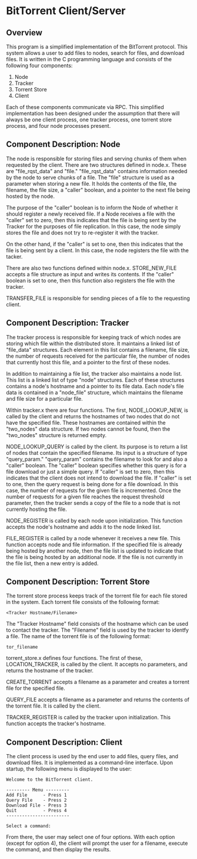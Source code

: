 # BitTorrent Client/Server

## Overview
This program is a simplified implementation of the BitTorrent protocol.  This system allows a 
user to add files to nodes, search for files, and download files.  It is written in the C 
programming language and consists of the following four components:

   1. Node
   2. Tracker
   3. Torrent Store
   4. Client

Each of these components communicate via RPC.  This simplified implementation has been designed
under the assumption that there will always be one client process, one tracker process, one 
torrent store process, and four node processes present.


## Component Description: Node
The node is responsible for storing files and serving chunks of them when requested by the 
client.  There are two structures defined in node.x.  These are "file_rqst_data" and "file."
"file_rqst_data" contains information needed by the node to serve chunks of a file.  The "file"
structure is used as a parameter when storing a new file.  It holds the contents of the file, 
the filename, the file size, a "caller" boolean, and a pointer to the next file being hosted by 
the node.

The purpose of the "caller" boolean is to inform the Node of whether it should register a 
newly received file.  If a Node receives a file with the "caller" set to zero, then this 
indicates that the file is being sent by the Tracker for the purposes of file replication.  In 
this case, the node simply stores the file and does not try to re-register it with the tracker.

On the other hand, if the "caller" is set to one, then this indicates that the file is being 
sent by a client.  In this case, the node registers the file with the tacker.

There are also two functions defined within node.x.  STORE_NEW_FILE accepts a file structure 
as input and writes its contents.  If the "caller" boolean is set to one, then this function 
also registers the file with the tracker.

TRANSFER_FILE is responsible for sending pieces of a file to the requesting client.


## Component Description: Tracker
The tracker process is responsible for keeping track of which nodes are storing which file 
within the distributed store.  It maintains a linked list of "file_data" structures.  Each 
element in this list contains a filename, file size, the number of requests received for the 
particular file, the number of nodes that currently host this file, and a pointer to the first 
of these nodes.

In addition to maintaining a file list, the tracker also maintains a node list.  This list is 
a linked list of type "node" structures.  Each of these structures contains a node's hostname 
and a pointer to its file data.  Each node's file data is contained in a "node_file" structure, 
which maintains the filename and file size for a particular file.

Within tracker.x there are four functions.  The first, NODE_LOOKUP_NEW, is called by the client
and returns the hostnames of two nodes that do not have the specified file.  These hostnames are
contained within the "two_nodes" data structure.  If two nodes cannot be found, then the
"two_nodes" structure is returned empty.

NODE_LOOKUP_QUERY is called by the client.  Its purpose is to return a list of nodes that 
contain the specified filename.  Its input is a structure of type "query_param." "query_param" 
contains the filename to look for and also a "caller" boolean.  The "caller" boolean specifies 
whether this query is for a file download or just a simple query.  If "caller" is set to zero, 
then this indicates that the client does not intend to download the file.  If "caller" is set to 
one, then the query request is being done for a file download.  In this case, the number of 
requests for the given file is incremented.  Once the number of requests for a given file 
reaches the request threshold parameter, then the tracker sends a copy of the file to a node 
that is not currently hosting the file.

NODE_REGISTER is called by each node upon initialization.  This function accepts the node's
hostname and adds it to the node linked list.

FILE_REGISTER is called by a node whenever it receives a new file.  This function accepts node 
and file information.  If the specified file is already being hosted by another node, then the 
file list is updated to indicate that the file is being hosted by an additional node.  If the 
file is not currently in the file list, then a new entry is added.


## Component Description: Torrent Store
The torrent store process keeps track of the torrent file for each file stored in the system.
Each torrent file consists of the following format:

    <Tracker Hostname/Filename>

The "Tracker Hostname" field consists of the hostname which can be used to contact the tracker.
The "Filename" field is used by the tracker to identfy a file.  The name of the torrent file is 
of the following format:

    tor_filename

torrent_store.x defines four functions.  The first of these, LOCATION_TRACKER, is called by the
client.  It accepts no parameters, and returns the hostname of the tracker.

CREATE_TORRENT accepts a filename as a parameter and creates a torrent file for the specified file.

QUERY_FILE accepts a filename as a parameter and returns the contents of the torrent file.  It 
is called by the client.

TRACKER_REGISTER is called by the tracker upon initialization.  This function accepts the
tracker's hostname.


## Component Description: Client
The client process is used by the end user to add files, query files, and download files.  It is
implemented as a command-line interface.  Upon startup, the following menu is displayed to the
user:

    Welcome to the BitTorrent client.

    --------- Menu ---------
    Add File      - Press 1
    Query File    - Press 2
    Download File - Press 3
    Quit          - Press 4
    ------------------------

    Select a command:

From there, the user may select one of four options.  With each option (except for option 4), 
the client will prompt the user for a filename, execute the command, and then display the results.

